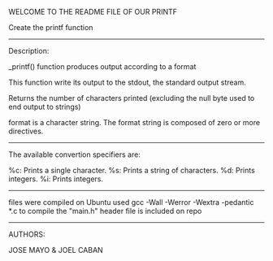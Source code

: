 WELCOME TO THE README FILE OF OUR PRINTF


Create the printf function

--------------------------------------------------------------------------------

Description:

_printf() function produces output according to a format

This function write its output to the stdout, the standard output stream. 

Returns the number of characters printed (excluding the null byte used to end output to strings)

format is a character string. The format string is composed of zero or more directives.

-------------------------------------------------------------------------------------------------------

The available convertion specifiers are:

%c: Prints a single character.
%s: Prints a string of characters.
%d: Prints integers.
%i: Prints integers.

--------------------------------------------------------------------------------------------------------

files were compiled on Ubuntu
used gcc -Wall -Werror -Wextra -pedantic *.c to compile
the "main.h" header file is included on repo


--------------------------------------------------------------------------------------------------------

AUTHORS:

JOSE MAYO & JOEL CABAN
